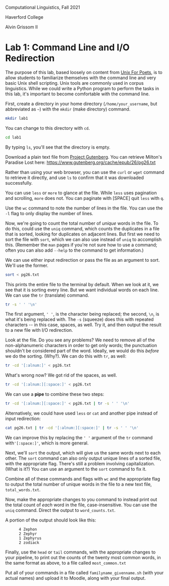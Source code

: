 Computational Linguistics, Fall 2021

Haverford College

Alvin Grissom II

# Lab 1: Command Line and I/O Redirection

The purpose of this lab, based loosely on content from [Unix For Poets](https://www.cs.upc.edu/~padro/Unixforpoets.pdf), is to allow students to familiarize themselves with the command line and very basic Unix shell scripting.  Unix tools are commonly used in corpus linguistics. While we could write a Python program to perform the tasks in this lab, it's important to become comfortable with the command line.

First, create a directory in your home directory (`/home/your_username`, but abbreviated as `~`) with the `mkdir` (make directory) command.

```bash
mkdir lab1
```

You can change to this directory with `cd`.

```bash
cd lab1
```

By typing `ls`, you'll see that the directory is empty.

Download a plain text file from [Project Gutenberg](https://www.gutenberg.org).  You can retrieve Milton's Paradise Lost here: https://www.gutenberg.org/cache/epub/26/pg26.txt

Rather than using your web browser, you can use the `curl` or `wget` command to retrieve it directly, and use `ls` to confirm that it was downloaded successfully.

You can use `less` or `more` to glance at the file.  While `less` uses pagination and scrolling, `more` does not.  You can paginate with [SPACE] quit `less` with `q`.

Use the `wc` command to note the number of lines in the file.  You can use the `-l` flag to only display the number of lines.  

Now, we're going to count the total number of *unique* words in the file.  To do this, could use the `uniq` command, which counts the duplicates in a file that is sorted, looking for duplicates on adjacent lines.  But first we need to sort the file with `sort`, which we can also use instead of `uniq` to accomplish this.  (Remember the `man` pages if you're not sure how to use a command; often you can also add `--help` to the command to get information.)

We can use either input redirection or pass the file as an argument to sort.  We'll use the former.

```bash
sort < pg26.txt
```

This prints the entire file to the terminal by default.  When we look at it, we see that it is sorting every line. But we want individual words on each line.  We can use the `tr` (translate) command.

```bash
tr -s ' ' '\n'
```

The first argument, `' '`, is the character being replaced; the second, `\n`, is what it's being replaced with.  The `-s` (squeeze) does this with repeated characters -- in this case, spaces, as well.  Try it, and then output the result to a new file with I/O redirection.

Look at the file.  Do you see any problems?  We need to remove all of the non-alphanumeric characters in order to get only words; the punctuation shouldn't be considered part of the word.  Ideally, we would do this *before* we do the sorting. (Why?). We can do this with `tr`, as well:

```bash
tr -cd '[:alnum:]' < pg26.txt 
```

What's wrong now? We got rid of the spaces, as well.

```bash
tr -cd '[:alnum:][:space:]' < pg26.txt
```

We can use a **pipe** to combine these two steps:

```bash
tr -cd '[:alnum:][:space:]' < pg26.txt | tr -s ' ' '\n'
```

Alternatively, we could have used `less` or `cat` and another pipe instead of input redirection:

```bash
cat pg26.txt | tr -cd '[:alnum:][:space:]' | tr -s ' ' '\n'
```

We can improve this by replacing the `' '` argument  of the `tr` command with`'[:space:]'`, which is more general.

Next, we'll `sort` the output, which will give us the same words next to each other.  The `sort` command can also only output unique lines of a sorted file, with the appropriate flag.  There's still a problem involving capitalization.  (What is it?)   You can use an argument to the `sort` command to fix it.  

Combine all of these commands and flags with `wc` and the appropriate flag to output the total number of unique words in the file to a new text file, `total_words.txt`. 

Now, make the appropriate changes to you command to instead print out the total count of *each* word in the file, case-insensitive.  You can use the `uniq` command.  Direct the output to `word_counts.txt`.

A portion of the output should look like this:

```
      4 Zephon
      2 Zephyr
      1 Zephyrus
      2 zodiack
```

Finally, use the `head` or `tail` commands, with the appropriate changes to your pipeline, to print out the counts of the twenty most common words, in the same format as above, to a file called `most_common.txt` 

Put all of your commands in a file called `familyname_givenname.sh` (with your actual names) and upload it to Moodle, along with your final output.



